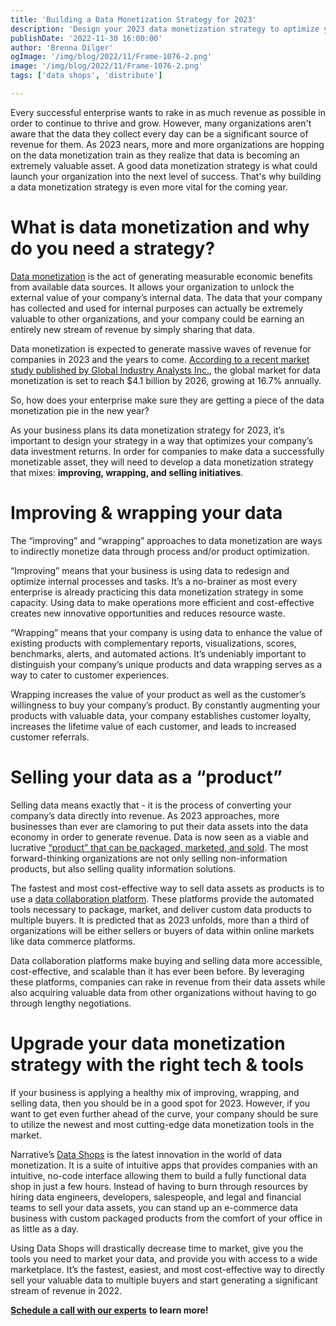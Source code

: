 ```yaml
---
title: 'Building a Data Monetization Strategy for 2023'
description: 'Design your 2023 data monetization strategy to optimize your company’s data investment returns with the help of this quick guide. '
publishDate: '2022-11-30 16:00:00'
author: 'Brenna Dilger'
ogImage: '/img/blog/2022/11/Frame-1076-2.png'
image: '/img/blog/2022/11/Frame-1076-2.png'
tags: ['data shops', 'distribute']

---
```

Every successful enterprise wants to rake in as much revenue as possible in order to continue to thrive and grow. However, many organizations aren't aware that the data they collect every day can be a significant source of revenue for them. As 2023 nears, more and more organizations are hopping on the data monetization train as they realize that data is becoming an extremely valuable asset. A good data monetization strategy is what could launch your organization into the next level of success. That's why building a data monetization strategy is even more vital for the coming year.

**What is data monetization and why do you need a strategy?**
=============================================================

[Data monetization](https://www.narrative.io/distribute) is the act of generating measurable economic benefits from available data sources. It allows your organization to unlock the external value of your company’s internal data. The data that your company has collected and used for internal purposes can actually be extremely valuable to other organizations, and your company could be earning an entirely new stream of revenue by simply sharing that data.

Data monetization is expected to generate massive waves of revenue for companies in 2023 and the years to come. [According to a recent market study published by Global Industry Analysts Inc.](https://www.prnewswire.com/news-releases/valued-to-be-4-1-billion-by-2026--data-monetization-slated-for-robust-growth-worldwide-301392899.html), the global market for data monetization is set to reach $4.1 billion by 2026, growing at 16.7% annually. 

So, how does your enterprise make sure they are getting a piece of the data monetization pie in the new year? 

As your business plans its data monetization strategy for 2023, it’s important to design your strategy in a way that optimizes your company’s data investment returns. In order for companies to make data a successfully monetizable asset, they will need to develop a data monetization strategy that mixes: **improving, wrapping, and selling initiatives**. 

**Improving & wrapping your data**
==================================

The “improving” and “wrapping” approaches to data monetization are ways to indirectly monetize data through process and/or product optimization.

“Improving” means that your business is using data to redesign and optimize internal processes and tasks. It’s a no-brainer as most every enterprise is already practicing this data monetization strategy in some capacity. Using data to make operations more efficient and cost-effective creates new innovative opportunities and reduces resource waste.

“Wrapping” means that your company is using data to enhance the value of existing products with complementary reports, visualizations, scores, benchmarks, alerts, and automated actions. It’s undeniably important to distinguish your company’s unique products and data wrapping serves as a way to cater to customer experiences. 

Wrapping increases the value of your product as well as the customer’s willingness to buy your company’s product. By constantly augmenting your products with valuable data, your company establishes customer loyalty, increases the lifetime value of each customer, and leads to increased customer referrals. 

**Selling your data as a “product”**
====================================

Selling data means exactly that - it is the process of converting your company’s data directly into revenue. As 2023 approaches, more businesses than ever are clamoring to put their data assets into the data economy in order to generate revenue. Data is now seen as a viable and lucrative [“product” that can be packaged, marketed, and sold](https://insidebigdata.com/2021/11/29/2022-and-vertical-industry-data-a-sleeping-giant-awakens/). The most forward-thinking organizations are not only selling non-information products, but also selling quality information solutions. 

The fastest and most cost-effective way to sell data assets as products is to use a [data collaboration platform](https://www.narrative.io). These platforms provide the automated tools necessary to package, market, and deliver custom data products to multiple buyers. It is predicted that as 2023 unfolds, more than a third of organizations will be either sellers or buyers of data within online markets like data commerce platforms. 

Data collaboration platforms make buying and selling data more accessible, cost-effective, and scalable than it has ever been before. By leveraging these platforms, companies can rake in revenue from their data assets while also acquiring valuable data from other organizations without having to go through lengthy negotiations. 

**Upgrade your data monetization strategy with the right tech & tools**
=======================================================================

If your business is applying a healthy mix of improving, wrapping, and selling data, then you should be in a good spot for 2023. However, if you want to get even further ahead of the curve, your company should be sure to utilize the newest and most cutting-edge data monetization tools in the market.

Narrative’s [Data Shops](https://blog.narrative.io/data-shops) is the latest innovation in the world of data monetization. It is a suite of intuitive apps that provides companies with an intuitive, no-code interface allowing them to build a fully functional data shop in just a few hours. Instead of having to burn through resources by hiring data engineers, developers, salespeople, and legal and financial teams to sell your data assets, you can stand up an e-commerce data business with custom packaged products from the comfort of your office in as little as a day. 

Using Data Shops will drastically decrease time to market, give you the tools you need to market your data, and provide you with access to a wide marketplace. It’s the fastest, easiest, and most cost-effective way to directly sell your valuable data to multiple buyers and start generating a significant stream of revenue in 2022.  

[**Schedule a call with our experts**](/contact) **to learn more!**
